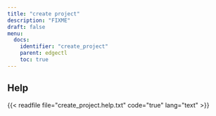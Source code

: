 ```yaml
---
title: "create project"
description: "FIXME"
draft: false
menu:
  docs:
    identifier: "create_project"
    parent: edgectl
    toc: true
---
```


## Help

{{< readfile file="create_project.help.txt" code="true" lang="text" >}}
